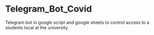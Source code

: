 # Telegram_Bot_Covid
Telegram bot in google script and google sheets to control access to a students local at the university.
